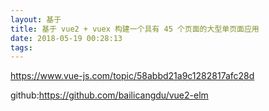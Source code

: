 ```yaml
---
layout: 基于
title: 基于 vue2 + vuex 构建一个具有 45 个页面的大型单页面应用 
date: 2018-05-19 00:28:13
tags:
---
```


<https://www.vue-js.com/topic/58abbd21a9c1282817afc28d>

github:<https://github.com/bailicangdu/vue2-elm>